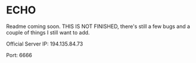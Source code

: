 # ECHO

Readme coming soon. THIS IS NOT FINISHED, there's still a few bugs and a couple of things I still want to add.

Official Server IP: 194.135.84.73

Port: 6666

